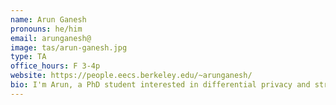 ```yaml
---
name: Arun Ganesh
pronouns: he/him
email: arunganesh@
image: tas/arun-ganesh.jpg
type: TA
office_hours: F 3-4p
website: https://people.eecs.berkeley.edu/~arunganesh/
bio: I'm Arun, a PhD student interested in differential privacy and string algorithms. My research overlaps heavily with some of the CS70 topics, so feel free to reach out to me asking about applications of CS70 topics in the "real world", what I work on, or anything related to grad school!
---
```

